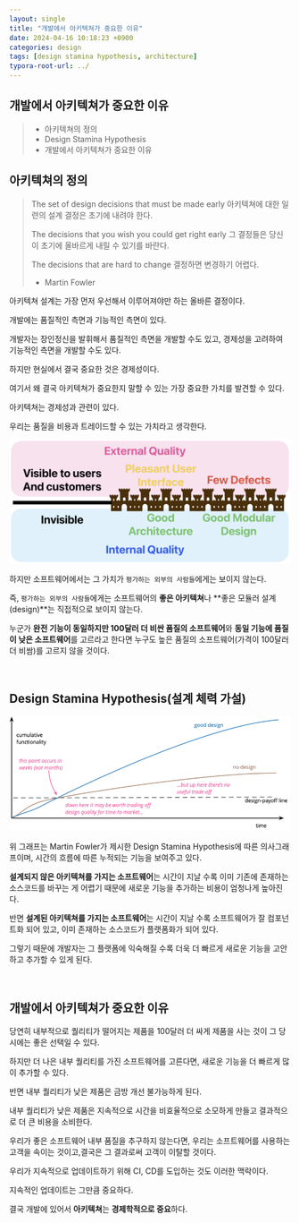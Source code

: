 ```yaml
---
layout: single
title: "개발에서 아키텍쳐가 중요한 이유"
date: 2024-04-16 10:18:23 +0900
categories: design
tags: [design stamina hypothesis, architecture]
typora-root-url: ../
---
```


## 개발에서 아키텍쳐가 중요한 이유

> - 아키텍쳐의 정의
> - Design Stamina Hypothesis
> - 개발에서 아키텍쳐가 중요한 이유

## 아키텍쳐의 정의

> The set of design decisions that must be made early
> 아키텍쳐에 대한 일련의 설계 결정은 초기에 내려야 한다.
> 
> The decisions that you wish you could get right early
> 그 결정들은 당신이 초기에 올바르게 내릴 수 있기를 바란다.
> 
> The decisions that are hard to change
> 결정하면 변경하기 어렵다.
> 
> - Martin Fowler

아키텍쳐 설계는 가장 먼저 우선해서 이루어져야만 하는 올바른 결정이다.

개발에는 품질적인 측면과 기능적인 측면이 있다. 

개발자는 장인정신을 발휘해서 품질적인 측면을 개발할 수도 있고, 경제성을 고려하여 기능적인 측면을 개발할 수도 있다. 

하지만 현실에서 결국 중요한 것은 경제성이다. 

여기서 왜 결국 아키텍쳐가 중요한지 말할 수 있는 가장 중요한 가치를 발견할 수 있다.

아키텍쳐는 경제성과 관련이 있다. 

우리는 품질을 비용과 트레이드할 수 있는 가치라고 생각한다. 

![invisiblearchitecture](/images/2024-04-16-why-architecture-is-important-in-development/invisiblearchitecture.png)

하지만 소프트웨어에서는 그 가치가 `평가하는 외부의 사람들`에게는 보이지 않는다.

즉, `평가하는 외부의 사람들`에게는 소프트웨어의 **좋은 아키텍쳐**나 **좋은 모듈러 설계(design)**는 직접적으로 보이지 않는다.

누군가 **완전 기능이 동일하지만 100달러 더 비싼 품질의 소프트웨어**와 **동일 기능에 품질이 낮은 소프트웨어**를 고르라고 한다면 누구도 높은 품질의 소프트웨어(가격이 100달러 더 비쌈)를 고르지 않을 것이다.

<br> 

## Design Stamina Hypothesis(설계 체력 가설)

![designstaminahypothesis](/images/2024-04-16-why-architecture-is-important-in-development/designstaminahypothesis.png)

위 그래프는 Martin Fowler가 제시한 Design Stamina Hypothesis에 따른 의사그래프이며, 시간의 흐름에 따른 누적되는 기능을 보여주고 있다. 

**설계되지 않은 아키텍쳐를 가지는 소프트웨어**는 시간이 지날 수록 이미 기존에 존재하는 소스코드를 바꾸는 게 어렵기 때문에 새로운 기능을 추가하는 비용이 엄청나게 높아진다.

반면 **설계된 아키텍쳐를 가지는 소프트웨어**는 시간이 지날 수록 소프트웨어가 잘 컴포넌트화 되어 있고, 이미 존재하는 소스코드가 플랫폼화가 되어 있다.

그렇기 때문에 개발자는 그 플랫폼에 익숙해질 수록 더욱 더 빠르게 새로운 기능을 고안하고 추가할 수 있게 된다.

<br>

## 개발에서 아키텍쳐가 중요한 이유

당연히 내부적으로 퀄리티가 떨어지는 제품을 100달러 더 싸게 제품을 사는 것이 그 당시에는 좋은 선택일 수 있다.

하지만 더 나은 내부 퀄리티를 가진 소프트웨어를 고른다면, 새로운 기능을 더 빠르게 많이 추가할 수 있다. 

반면 내부 퀄리티가 낮은 제품은 금방 개선 불가능하게 된다.

내부 퀄리티가 낮은 제품은 지속적으로 시간을 비효율적으로 소모하게 만들고 결과적으로 더 큰 비용을 소비한다.

우리가 좋은 소프트웨어 내부 품질을 추구하지 않는다면, 우리는 소프트웨어를 사용하는 고객을 속이는 것이고,결국은 그 결과로써 고객이 이탈할 것이다.

우리가 지속적으로 업데이트하기 위해 CI, CD를 도입하는 것도 이러한 맥락이다.

지속적인 업데이트는 그만큼 중요하다.

결국 개발에 있어서 **아키텍쳐**는 **경제학적으로 중요**하다.

<br>